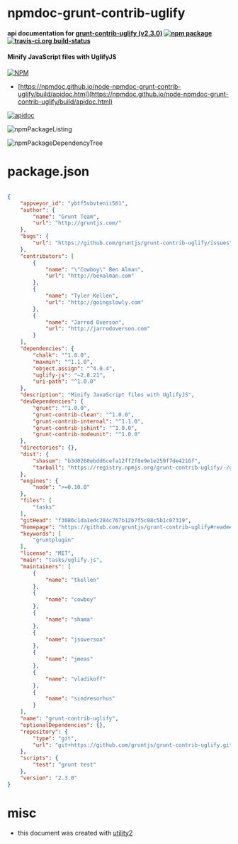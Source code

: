 # npmdoc-grunt-contrib-uglify

#### api documentation for  [grunt-contrib-uglify (v2.3.0)](https://github.com/gruntjs/grunt-contrib-uglify#readme)  [![npm package](https://img.shields.io/npm/v/npmdoc-grunt-contrib-uglify.svg?style=flat-square)](https://www.npmjs.org/package/npmdoc-grunt-contrib-uglify) [![travis-ci.org build-status](https://api.travis-ci.org/npmdoc/node-npmdoc-grunt-contrib-uglify.svg)](https://travis-ci.org/npmdoc/node-npmdoc-grunt-contrib-uglify)

#### Minify JavaScript files with UglifyJS

[![NPM](https://nodei.co/npm/grunt-contrib-uglify.png?downloads=true&downloadRank=true&stars=true)](https://www.npmjs.com/package/grunt-contrib-uglify)

- [https://npmdoc.github.io/node-npmdoc-grunt-contrib-uglify/build/apidoc.html](https://npmdoc.github.io/node-npmdoc-grunt-contrib-uglify/build/apidoc.html)

[![apidoc](https://npmdoc.github.io/node-npmdoc-grunt-contrib-uglify/build/screenCapture.buildCi.browser.%252Ftmp%252Fbuild%252Fapidoc.html.png)](https://npmdoc.github.io/node-npmdoc-grunt-contrib-uglify/build/apidoc.html)

![npmPackageListing](https://npmdoc.github.io/node-npmdoc-grunt-contrib-uglify/build/screenCapture.npmPackageListing.svg)

![npmPackageDependencyTree](https://npmdoc.github.io/node-npmdoc-grunt-contrib-uglify/build/screenCapture.npmPackageDependencyTree.svg)



# package.json

```json

{
    "appveyor_id": "ybtf5vbvtenii561",
    "author": {
        "name": "Grunt Team",
        "url": "http://gruntjs.com/"
    },
    "bugs": {
        "url": "https://github.com/gruntjs/grunt-contrib-uglify/issues"
    },
    "contributors": [
        {
            "name": "\"Cowboy\" Ben Alman",
            "url": "http://benalman.com"
        },
        {
            "name": "Tyler Kellen",
            "url": "http://goingslowly.com"
        },
        {
            "name": "Jarrod Overson",
            "url": "http://jarrodoverson.com"
        }
    ],
    "dependencies": {
        "chalk": "^1.0.0",
        "maxmin": "^1.1.0",
        "object.assign": "^4.0.4",
        "uglify-js": "~2.8.21",
        "uri-path": "^1.0.0"
    },
    "description": "Minify JavaScript files with UglifyJS",
    "devDependencies": {
        "grunt": "^1.0.0",
        "grunt-contrib-clean": "^1.0.0",
        "grunt-contrib-internal": "^1.1.0",
        "grunt-contrib-jshint": "^1.0.0",
        "grunt-contrib-nodeunit": "^1.0.0"
    },
    "directories": {},
    "dist": {
        "shasum": "b3d0260ebdd6cefa12ff2f8e9e1e259f7de4216f",
        "tarball": "https://registry.npmjs.org/grunt-contrib-uglify/-/grunt-contrib-uglify-2.3.0.tgz"
    },
    "engines": {
        "node": ">=0.10.0"
    },
    "files": [
        "tasks"
    ],
    "gitHead": "f3086c1da1edc284c767b12b7f5c08c5b1c07319",
    "homepage": "https://github.com/gruntjs/grunt-contrib-uglify#readme",
    "keywords": [
        "gruntplugin"
    ],
    "license": "MIT",
    "main": "tasks/uglify.js",
    "maintainers": [
        {
            "name": "tkellen"
        },
        {
            "name": "cowboy"
        },
        {
            "name": "shama"
        },
        {
            "name": "jsoverson"
        },
        {
            "name": "jmeas"
        },
        {
            "name": "vladikoff"
        },
        {
            "name": "sindresorhus"
        }
    ],
    "name": "grunt-contrib-uglify",
    "optionalDependencies": {},
    "repository": {
        "type": "git",
        "url": "git+https://github.com/gruntjs/grunt-contrib-uglify.git"
    },
    "scripts": {
        "test": "grunt test"
    },
    "version": "2.3.0"
}
```



# misc
- this document was created with [utility2](https://github.com/kaizhu256/node-utility2)
